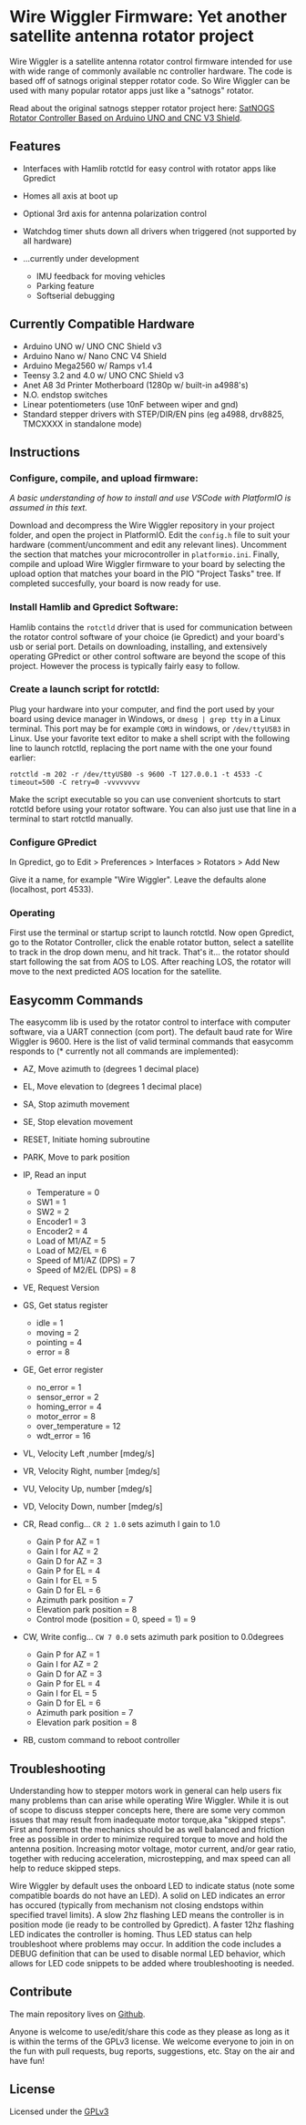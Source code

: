# Wire Wiggler Firmware: Yet another satellite antenna rotator project
Wire Wiggler is a satellite antenna rotator control firmware intended for use with wide range of commonly available nc controller hardware. The code is based off of satnogs original stepper rotator code. So Wire Wiggler can be used with many popular rotator apps just like a "satnogs" rotator.

Read about the original satnogs stepper rotator project here: [SatNOGS Rotator Controller Based on Arduino UNO and CNC V3 Shield](https://gitlab.com/Quartapound/satnogs-rotator-firmware/).

## Features
* Interfaces with Hamlib rotctld for easy control with rotator apps like Gpredict
* Homes all axis at boot up
* Optional 3rd axis for antenna polarization control
* Watchdog timer shuts down all drivers when triggered (not supported by all hardware)
* ...currently under development

    * IMU feedback for moving vehicles
    * Parking feature
    * Softserial debugging

## Currently Compatible Hardware
* Arduino UNO w/ UNO CNC Shield v3
* Arduino Nano w/ Nano CNC V4 Shield
* Arduino Mega2560 w/ Ramps v1.4
* Teensy 3.2 and 4.0 w/ UNO CNC Shield v3
* Anet A8 3d Printer Motherboard (1280p w/ built-in a4988's)
* N.O. endstop switches
* Linear potentiometers (use 10nF between wiper and gnd)
* Standard stepper drivers with STEP/DIR/EN pins (eg a4988, drv8825, TMCXXXX in standalone mode)

## Instructions
### Configure, compile, and upload firmware:
*A basic understanding of how to install and use VSCode with PlatformIO is assumed in this text.*

Download and decompress the Wire Wiggler repository in your project folder, and open the project in PlatformIO. Edit the `config.h` file to suit your hardware (comment/uncomment and edit any relevant lines). Uncomment the section that matches your microcontroller in `platformio.ini`. Finally, compile and upload Wire Wiggler firmware to your board by selecting the upload option that matches your board in the PIO "Project Tasks" tree. If completed succesfully, your board is now ready for use.

### Install Hamlib and Gpredict Software:
Hamlib contains the `rotctld` driver that is used for communication between the rotator control software of your choice (ie Gpredict) and your board's usb or serial port. Details on downloading, installing, and extensively operating GPredict or other control software are beyond the scope of this project. However the process is typically fairly easy to follow.

### Create a launch script for rotctld:
Plug your hardware into your computer, and find the port used by your board using device manager in Windows, or `dmesg | grep tty` in a Linux terminal. This port may be for example `COM3` in windows, or `/dev/ttyUSB3` in Linux. Use your favorite text editor to make a shell script with the following line to launch rotctld, replacing the port name with the one your found earlier:

```
rotctld -m 202 -r /dev/ttyUSB0 -s 9600 -T 127.0.0.1 -t 4533 -C timeout=500 -C retry=0 -vvvvvvvv
```
Make the script executable so you can use convenient shortcuts to start rotctld before using your rotator software. You can also just use that line in a terminal to start rotctld manually.

### Configure GPredict
In Gpredict, go to Edit > Preferences > Interfaces > Rotators > Add New

Give it a name, for example "Wire Wiggler". Leave the defaults alone (localhost, port 4533). 

### Operating
First use the terminal or startup script to launch rotctld. Now open Gpredict, go to the Rotator Controller, click the enable rotator button, select a satellite to track in the drop down menu, and hit track. That's it... the rotator should start following the sat from AOS to LOS. After reaching LOS, the rotator will move to the next predicted AOS location for the satellite.

## Easycomm Commands
The easycomm lib is used by the rotator control to interface with computer software, via a UART connection (com port). The default baud rate for Wire Wiggler is 9600. Here is the list of valid terminal commands that easycomm responds to (* currently not all commands are implemented):

* AZ, Move azimuth to (degrees 1 decimal place)
* EL, Move elevation to (degrees 1 decimal place)
* SA, Stop azimuth movement
* SE, Stop elevation movement
* RESET, Initiate homing subroutine
* PARK, Move to park position
* IP, Read an input
    * Temperature = 0
    * SW1 = 1
    * SW2 = 2
    * Encoder1 = 3
    * Encoder2 = 4
    * Load of M1/AZ = 5
    * Load of M2/EL = 6
    * Speed of M1/AZ (DPS) = 7
    * Speed of M2/EL (DPS) = 8
* VE, Request Version
* GS, Get status register
    * idle = 1
    * moving = 2
    * pointing = 4
    * error = 8
* GE, Get error register
    * no_error = 1
    * sensor_error = 2
    * homing_error = 4
    * motor_error = 8
    * over_temperature = 12
    * wdt_error = 16
* VL, Velocity Left ,number [mdeg/s]
* VR, Velocity Right, number [mdeg/s]
* VU, Velocity Up, number [mdeg/s]
* VD, Velocity Down, number [mdeg/s]
* CR, Read config... `CR 2 1.0` sets azimuth I gain to 1.0
    * Gain P for AZ = 1
    * Gain I for AZ = 2
    * Gain D for AZ = 3
    * Gain P for EL = 4
    * Gain I for EL = 5
    * Gain D for EL = 6
    * Azimuth park position = 7
    * Elevation park position = 8
    * Control mode (position = 0, speed = 1) = 9
* CW, Write config... `CW 7 0.0` sets azimuth park position to 0.0degrees
    * Gain P for AZ = 1
    * Gain I for AZ = 2
    * Gain D for AZ = 3
    * Gain P for EL = 4
    * Gain I for EL = 5
    * Gain D for EL = 6
    * Azimuth park position = 7
    * Elevation park position = 8

* RB, custom command to reboot controller

## Troubleshooting
Understanding how to stepper motors work in general can help users fix many problems than can arise while operating Wire Wiggler. While it is out of scope to discuss stepper concepts here, there are some very common issues that may result from inadequate motor torque,aka "skipped steps". First and foremost the mechanics should be as well balanced and friction free as possible in order to minimize required torque to move and hold the antenna position. Increasing motor voltage, motor current, and/or gear ratio, together with reducing acceleration, microstepping, and max speed can all help to reduce skipped steps.

Wire Wiggler by default uses the onboard LED to indicate status (note some compatible boards do not have an LED). A solid on LED indicates an error has occured (typically from mechanism not closing endstops within specified travel limits). A slow 2hz flashing LED means the controller is in position mode (ie ready to be controlled by Gpredict). A faster 12hz flashing LED indicates the controller is homing. Thus LED status can help troubleshoot where problems may occur. In addition the code includes a DEBUG definition that can be used to disable normal LED behavior, which allows for LED code snippets to be added where troubleshooting is needed.

## Contribute
The main repository lives on [Github](https://github.com/truglodite/Wire-Wiggler-Firmware).

Anyone is welcome to use/edit/share this code as they please as long as it is within the terms of the GPLv3 license. We welcome everyone to join in on the fun with pull requests, bug reports, suggestions, etc. Stay on the air and have fun!

## License
Licensed under the [GPLv3](LICENSE)
